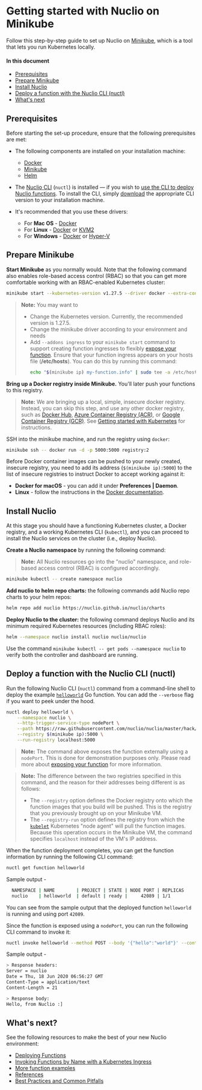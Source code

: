 # Getting started with Nuclio on Minikube

Follow this step-by-step guide to set up Nuclio on [Minikube](https://github.com/kubernetes/minikube/), which is a tool that lets you run Kubernetes locally.

#### In this document

- [Prerequisites](#prerequisites)
- [Prepare Minikube](#prepare-minikube)
- [Install Nuclio](#install-nuclio)
- [Deploy a function with the Nuclio CLI (nuctl)](#deploy-a-function-with-the-nuclio-cli-nuctl)
- [What's next](#whats-next)

## Prerequisites

Before starting the set-up procedure, ensure that the following prerequisites are met:

- The following components are installed on your installation machine:
    - [Docker](https://docs.docker.com/get-docker/)
    - [Minikube](https://kubernetes.io/docs/tasks/tools/install-minikube/)
    - [Helm](https://helm.sh/docs/intro/install/)
- The [Nuclio CLI](../../reference/nuctl/nuctl.md) (`nuctl`) is installed &mdash; if you wish to [use the CLI to deploy Nuclio functions](#deploy-a-function-with-the-nuclio-cli-nuctl).
    To install the CLI, simply [download](https://github.com/nuclio/nuclio/releases) the appropriate CLI version to your installation machine.
- It's recommended that you use these drivers:

    - For **Mac OS** - [Docker](https://minikube.sigs.k8s.io/docs/drivers/docker/)
    - For **Linux** - [Docker](https://minikube.sigs.k8s.io/docs/drivers/docker/) or [KVM2](https://minikube.sigs.k8s.io/docs/drivers/kvm2/)
    - For **Windows** - [Docker](https://minikube.sigs.k8s.io/docs/drivers/docker/) or [Hyper-V](https://minikube.sigs.k8s.io/docs/drivers/hyperv/)

## Prepare Minikube

**Start Minikube** as you normally would.
Note that the following command also enables role-based access control (RBAC) so that you can get more comfortable working with an RBAC-enabled Kubernetes cluster:

```sh
minikube start --kubernetes-version v1.27.5 --driver docker --extra-config=apiserver.authorization-mode=RBAC
```

> **Note:** You may want to
> - Change the Kubernetes version. Currently, the recommended version is 1.27.5.
> - Change the minikube driver according to your environment and needs
> - Add `--addons ingress` to your `minikube start` command to support creating function ingresses to flexibly
> [expose your function](/docs/tasks/deploying-functions.html#exposing-a-function).
>     Ensure that your function ingress appears on your hosts file (**/etc/hosts**).
>     You can do this by running this command:
>     ```sh
>     echo "$(minikube ip) my-function.info" | sudo tee -a /etc/hosts
>     ```

**Bring up a Docker registry inside Minikube.** You'll later push your functions to this registry.

> **Note:** We are bringing up a local, simple, insecure docker registry. Instead, you can skip this step, 
> and use any other docker registry, such as [Docker Hub](https://hub.docker.com/), [Azure Container Registry (ACR)](https://azure.microsoft.com/services/container-registry/),
> or [Google Container Registry (GCR)](https://cloud.google.com/container-registry/).
> See [Getting started with Kubernetes](../../setup/k8s/getting-started-k8s.md) for instructions. 

SSH into the minikube machine, and run the registry using `docker`:

```sh
minikube ssh -- docker run -d -p 5000:5000 registry:2
```

Before Docker container images can be pushed to your newly created, insecure registry, you need to add its
address (`$(minikube ip):5000`) to the list of insecure registries to instruct Docker to accept working against it:

- **Docker for macOS** -  you can add it under **Preferences | Daemon**.
- **Linux** - follow the instructions in the [Docker documentation](https://docs.docker.com/registry/insecure/#deploy-a-plain-http-registry).

## Install Nuclio

At this stage you should have a functioning Kubernetes cluster, a Docker registry, and a working Kubernetes CLI (`kubectl`), and you can proceed to install the Nuclio services on the cluster (i.e., deploy Nuclio).

**Create a Nuclio namespace** by running the following command:

> **Note:** All Nuclio resources go into the "nuclio" namespace, and role-based access control (RBAC) is configured accordingly.

```sh
minikube kubectl -- create namespace nuclio
```

**Add nuclio to helm repo charts:** the following commands add Nuclio repo charts to your helm repos:
```sh
helm repo add nuclio https://nuclio.github.io/nuclio/charts
```

**Deploy Nuclio to the cluster:** the following command deploys Nuclio and its minimum required Kubernetes resources (including RBAC roles):

```sh
helm --namespace nuclio install nuclio nuclio/nuclio
```

Use the command `minikube kubectl -- get pods --namespace nuclio` to verify both the controller and dashboard are running.


<a id="deploy-a-function-with-the-nuclio-cli-nuctl"></a>
## Deploy a function with the Nuclio CLI (nuctl)

Run the following Nuclio CLI (`nuctl`) command from a command-line shell to deploy the example [`helloworld`](https://github.com/nuclio/nuclio/tree/development/hack/examples/golang/helloworld/helloworld.go) Go function.
You can add the `--verbose` flag if you want to peek under the hood.
```sh
nuctl deploy helloworld \
    --namespace nuclio \
    --http-trigger-service-type nodePort \
    --path https://raw.githubusercontent.com/nuclio/nuclio/master/hack/examples/golang/helloworld/helloworld.go \
    --registry $(minikube ip):5000 \
    --run-registry localhost:5000
```
>**Note:** The command above exposes the function externally using a `nodePort`. This is done for demonstration
> purposes only. Please read more about [exposing your function](../../tasks/deploying-functions.html#exposing-a-function)
> for more information.

>**Note:** The difference between the two registries specified in this command, and the reason for their addresses being different is as follows:
>
> - The `--registry` option defines the Docker registry onto which the function images that you build will be pushed. This is the registry that you previously brought up on your Minikube VM.
> - The `--registry-run` option defines the registry from which the [`kubelet`](https://kubernetes.io/docs/reference/generated/kubelet/) Kubernetes "node agent" will pull the function images. Because this operation occurs in the Minikube VM, the command specifies `localhost` instead of the VM's IP address.

When the function deployment completes, you can get the function information by running the following CLI command:
```sh
nuctl get function helloworld
```
Sample output -
```sh
  NAMESPACE | NAME        | PROJECT | STATE | NODE PORT | REPLICAS  
  nuclio    | helloworld  | default | ready |     42089 | 1/1   
```
You can see from the sample output that the deployed function `helloworld` is running and using port `42089`.

Since the function is exposed using a `nodePort`, you can run the following CLI command to invoke it:

```sh
nuctl invoke helloworld --method POST --body '{"hello":"world"}' --content-type "application/json"
```

Sample output -

```sh
> Response headers:
Server = nuclio
Date = Thu, 18 Jun 2020 06:56:27 GMT
Content-Type = application/text
Content-Length = 21

> Response body:
Hello, from Nuclio :]
```

## What's next?

See the following resources to make the best of your new Nuclio environment:

- [Deploying Functions](../../tasks/deploying-functions.md)
- [Invoking Functions by Name with a Kubernetes Ingress](../../concepts/k8s/function-ingress.md)
- [More function examples](../../examples/README.md)
- [References](../../reference/index)
- [Best Practices and Common Pitfalls](../../concepts/best-practices-and-common-pitfalls.md)
